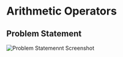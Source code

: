 # Arithmetic Operators

## Problem Statement

![Problem Statemennt Screenshot](https://github.com/iUtsavB/HackerRankSolutions/raw/master/Practice/Python/Introduction/Arithmetic%20Operators/ps.png "Problem Statemennt Screenshot")